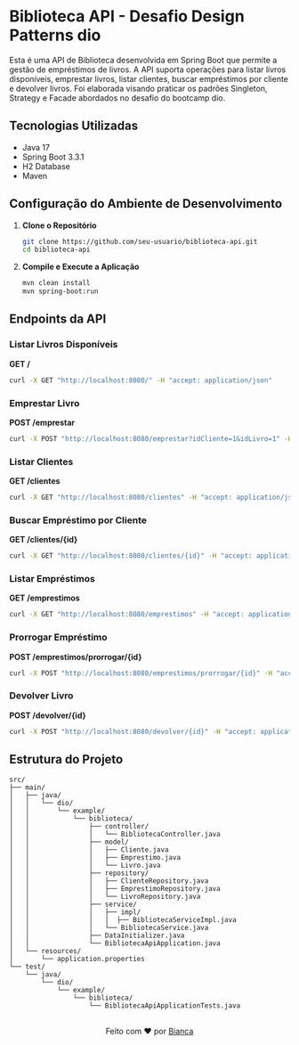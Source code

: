 # Biblioteca API - Desafio Design Patterns dio

Esta é uma API de Biblioteca desenvolvida em Spring Boot que permite a gestão de empréstimos de livros. A API suporta operações para listar livros disponíveis, emprestar livros, listar clientes, buscar empréstimos por cliente e devolver livros. 
Foi elaborada visando praticar os padrões Singleton, Strategy e Facade abordados no desafio do bootcamp dio.

## Tecnologias Utilizadas

- Java 17
- Spring Boot 3.3.1
- H2 Database
- Maven

## Configuração do Ambiente de Desenvolvimento

1. **Clone o Repositório**
   ```bash
   git clone https://github.com/seu-usuario/biblioteca-api.git
   cd biblioteca-api
   ```

2. **Compile e Execute a Aplicação**
   ```bash
   mvn clean install
   mvn spring-boot:run
   ```
   
## Endpoints da API

### Listar Livros Disponíveis

**GET /**
```bash
curl -X GET "http://localhost:8080/" -H "accept: application/json"
```

### Emprestar Livro

**POST /emprestar**
```bash
curl -X POST "http://localhost:8080/emprestar?idCliente=1&idLivro=1" -H "accept: application/json"
```

### Listar Clientes

**GET /clientes**
```bash
curl -X GET "http://localhost:8080/clientes" -H "accept: application/json"
```

### Buscar Empréstimo por Cliente

**GET /clientes/{id}**
```bash
curl -X GET "http://localhost:8080/clientes/{id}" -H "accept: application/json"
```

### Listar Empréstimos

**GET /emprestimos**
```bash
curl -X GET "http://localhost:8080/emprestimos" -H "accept: application/json"
```

### Prorrogar Empréstimo

**POST /emprestimos/prorrogar/{id}**
```bash
curl -X POST "http://localhost:8080/emprestimos/prorrogar/{id}" -H "accept: application/json"
```

### Devolver Livro

**POST /devolver/{id}**
```bash
curl -X POST "http://localhost:8080/devolver/{id}" -H "accept: application/json"
```

## Estrutura do Projeto

```plaintext
src/
├── main/
│   ├── java/
│   │   └── dio/
│   │       └── example/
│   │           └── biblioteca/
│   │               ├── controller/
│   │               │   └── BibliotecaController.java
│   │               ├── model/
│   │               │   ├── Cliente.java
│   │               │   ├── Emprestimo.java
│   │               │   └── Livro.java
│   │               ├── repository/
│   │               │   ├── ClienteRepository.java
│   │               │   ├── EmprestimoRepository.java
│   │               │   └── LivroRepository.java
│   │               ├── service/
│   │               │   ├── impl/
│   │               │   │  ├── BibliotecaServiceImpl.java
│   │               │   └── BibliotecaService.java
│   │               ├── DataInitializer.java
│   │               └── BibliotecaApiApplication.java
│   └── resources/
│       └── application.properties
└── test/
    └── java/
        └── dio/
            └── example/
                └── biblioteca/
                    └── BibliotecaApiApplicationTests.java
```


## 

<p align="center">Feito com ❤️ por <a href="https://www.linkedin.com/in/bianca-sanchesdev/)">Bianca</a> </p>
